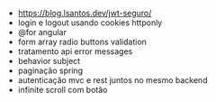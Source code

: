 - https://blog.lsantos.dev/jwt-seguro/
- login e logout usando cookies httponly
- @for angular
- form array radio buttons validation
- tratamento api error messages
- behavior subject
- paginação spring
- autenticação mvc e rest juntos no mesmo backend
- infinite scroll com botão
